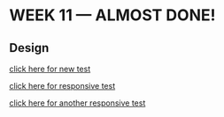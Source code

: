 # WEEK 11 — ALMOST DONE!

## Design

[click here for new test](https://jackieliiu.github.io/CODEWORDS/Week10/NewTypefaces_FlyingCam/)

[click here for responsive test](https://jackieliiu.github.io/CODEWORDS/Week11/ResponsiveTest/)

[click here for another responsive test](https://jackieliiu.github.io/CODEWORDS/Week11/ResponsiveTest_2/)
